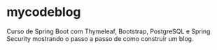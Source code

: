 # mycodeblog
Curso de Spring Boot com Thymeleaf, Bootstrap, PostgreSQL e Spring Security mostrando o passo a passo de como construir um blog. 
